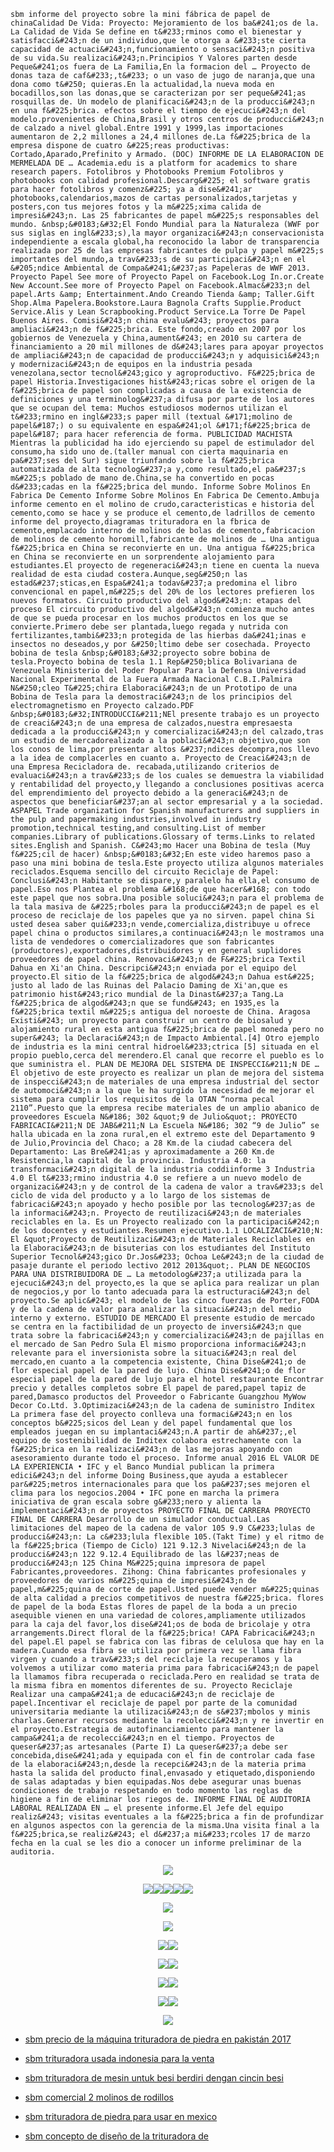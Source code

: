 
```
sbm informe del proyecto sobre la mini fábrica de papel de chinaCalidad De Vida: Proyecto: Mejoramiento de los ba&#241;os de la. La Calidad de Vida Se define en t&#233;rminos como el bienestar y satisfacci&#243;n de un individuo,que le otorga a &#233;ste cierta capacidad de actuaci&#243;n,funcionamiento o sensaci&#243;n positiva de su vida.Su realizaci&#243;n.Principios Y Valores parten desde Peque&#241;os fuera de La Familia,En la formacion del … Proyecto de donas taza de caf&#233;,t&#233; o un vaso de jugo de naranja,que una dona como t&#250; quieras.En la actualidad,la nueva moda en bocadillos,son las donas,que se caracterizan por ser peque&#241;as rosquillas de. Un modelo de planificaci&#243;n de la producci&#243;n en una f&#225;brica. efectos sobre el tiempo de ejecuci&#243;n del modelo.provenientes de China,Brasil y otros centros de producci&#243;n de calzado a nivel global.Entre 1991 y 1999,las importaciones aumentaron de 2,2 millones a 24,4 millones de.La f&#225;brica de la empresa dispone de cuatro &#225;reas productivas: Cortado,Aparado,Prefinito y Armado. (DOC) INFORME DE LA ELABORACION DE MERMELADA DE … Academia.edu is a platform for academics to share research papers. Fotolibros y Photobooks Premium Fotolibros y photobooks con calidad profesional.Descarg&#225; el software gratis para hacer fotolibros y comenz&#225; ya a dise&#241;ar photobooks,calendarios,mazos de cartas personalizados,tarjetas y posters,con tus mejores fotos y la m&#225;xima calida de impresi&#243;n. Las 25 fabricantes de papel m&#225;s responsables del mundo. &nbsp;&#0183;&#32;El Fondo Mundial para la Naturaleza (WWF por sus siglas en ingl&#233;s),la mayor organizaci&#243;n conservacionista independiente a escala global,ha reconocido la labor de transparencia realizada por 25 de las empresas fabricantes de pulpa y papel m&#225;s importantes del mundo,a trav&#233;s de su participaci&#243;n en el &#205;ndice Ambiental de Compa&#241;&#237;as Papeleras de WWF 2013. Proyecto Papel See more of Proyecto Papel on Facebook.Log In.or.Create New Account.See more of Proyecto Papel on Facebook.Almac&#233;n del papel.Arts &amp; Entertainment.Ando Creando Tienda &amp; Taller.Gift Shop.Alma Papelera.Bookstore.Laura Bagnola Crafts Supplie.Product Service.Alis y Lean Scrapbooking.Product Service.La Torre De Papel Buenos Aires. Comisi&#243;n china evalu&#243; proyectos para ampliaci&#243;n de f&#225;brica. Este fondo,creado en 2007 por los gobiernos de Venezuela y China,aument&#243; en 2010 su cartera de financiamiento a 20 mil millones de d&#243;lares para apoyar proyectos de ampliaci&#243;n de capacidad de producci&#243;n y adquisici&#243;n y modernizaci&#243;n de equipos en la industria pesada venezolana,sector tecnol&#243;gico y agroproductivo. F&#225;brica de papel Historia.Investigaciones hist&#243;ricas sobre el origen de la f&#225;brica de papel son complicadas a causa de la existencia de definiciones y una terminolog&#237;a difusa por parte de los autores que se ocupan del tema: Muchos estudiosos modernos utilizan el t&#233;rmino en ingl&#233;s paper mill (textual &#171;molino de papel&#187;) o su equivalente en espa&#241;ol &#171;f&#225;brica de papel&#187; para hacer referencia de forma. PUBLICIDAD MACHISTA Mientras la publicidad ha ido ejerciendo su papel de estimulador del consumo,ha sido uno de.(taller manual con cierta maquinaria en pa&#237;ses del Sur) sigue triunfando sobre la f&#225;brica automatizada de alta tecnolog&#237;a y,como resultado,el pa&#237;s m&#225;s poblado de mano de.China,se ha convertido en pocas d&#233;cadas en la f&#225;brica del mundo. Informe Sobre Molinos En Fabrica De Cemento Informe Sobre Molinos En Fabrica De Cemento.Ambuja informe cemento en el molino de crudo,caracteristicas e historia del cemento,como se hace y se produce el cemento,de ladrillos de cemento informe del proyecto,diagramas trituradora en la fbrica de cemento,emplacado interno de molinos de bolas de cemento,fabricacion de molinos de cemento horomill,fabricante de molinos de … Una antigua f&#225;brica en China se reconvierte en un. Una antigua f&#225;brica en China se reconvierte en un sorprendente alojamiento para estudiantes.El proyecto de regeneraci&#243;n tiene en cuenta la nueva realidad de esta ciudad costera.Aunque,seg&#250;n las estad&#237;sticas,en Espa&#241;a todav&#237;a predomina el libro convencional en papel,m&#225;s del 20% de los lectores prefieren los nuevos formatos. Circuito productivo del algod&#243;n: etapas del proceso El circuito productivo del algod&#243;n comienza mucho antes de que se pueda procesar en los muchos productos en los que se convierte.Primero debe ser plantada,luego regada y nutrida con fertilizantes,tambi&#233;n protegida de las hierbas da&#241;inas e insectos no deseados,y por &#250;ltimo debe ser cosechada. Proyecto bobina de tesla &nbsp;&#0183;&#32;proyecto sobre bobina de tesla.Proyecto bobina de tesla 1.1 Rep&#250;blica Bolivariana de Venezuela Ministerio del Poder Popular Para la Defensa Universidad Nacional Experimental de la Fuera Armada Nacional C.B.I.Palmira N&#250;cleo T&#225;chira Elaboraci&#243;n de un Prototipo de una Bobina de Tesla para la demostraci&#243;n de los principios del electromagnetismo en Proyecto calzado.PDF &nbsp;&#0183;&#32;INTRODUCCI&#211;NEl presente trabajo es un proyecto de creaci&#243;n de una empresa de calzados,nuestra empresaesta dedicada a la producci&#243;n y comercializaci&#243;n del calzado,tras un estudio de mercadorealizado a la poblaci&#243;n objetivo,que son los conos de lima,por presentar altos &#237;ndices decompra,nos llevo a la idea de complacerles en cuanto a. Proyecto de Creaci&#243;n de una Empresa Recicladora de. recabada,utilizando criterios de evaluaci&#243;n a trav&#233;s de los cuales se demuestra la viabilidad y rentabilidad del proyecto,y llegando a conclusiones positivas acerca del emprendimiento del proyecto debido a la generaci&#243;n de aspectos que beneficiar&#237;an al sector empresarial y a la sociedad. ASPAPEL Trade organization for Spanish manufacturers and suppliers in the pulp and papermaking industries,involved in industry promotion,technical testing,and consulting.List of member companies.Library of publications.Glossary of terms.Links to related sites.English and Spanish. C&#243;mo Hacer una Bobina de tesla (Muy f&#225;cil de hacer) &nbsp;&#0183;&#32;En este video haremos paso a paso una mini bobina de tesla.Este proyecto utiliza algunos materiales reciclados.Esquema sencillo del circuito Reciclaje de Papel: Conclusi&#243;n Habitante se dispare,y paralelo ha ella,el consumo de papel.Eso nos Plantea el problema &#168;de que hacer&#168; con todo este papel que nos sobra.Una posible soluci&#243;n para el problema de la tala masiva de &#225;rboles para la producci&#243;n de papel es el proceso de reciclaje de los papeles que ya no sirven. papel china Si usted desea saber qui&#233;n vende,comercializa,distribuye u ofrece papel china o productos similares,a continuaci&#243;n le mostramos una lista de vendedores o comercializadores que son fabricantes (productores),exportadores,distribuidores y en general suplidores proveedores de papel china. Renovaci&#243;n de F&#225;brica Textil Dahua en Xi'an China. Descripci&#243;n enviada por el equipo del proyecto.El sitio de la f&#225;brica de algod&#243;n Dahua est&#225; justo al lado de las Ruinas del Palacio Daming de Xi'an,que es patrimonio hist&#243;rico mundial de la Dinast&#237;a Tang.La f&#225;brica de algod&#243;n que se fund&#243; en 1935,es la f&#225;brica textil m&#225;s antigua del noroeste de China. Aragosa Existi&#243; un proyecto para construir un centro de biosalud y alojamiento rural en esta antigua f&#225;brica de papel moneda pero no super&#243; la Declaraci&#243;n de Impacto Ambiental.[4] Otro ejemplo de industria es la mini central hidroel&#233;ctrica [5] situada en el propio pueblo,cerca del merendero.El canal que recorre el pueblo es lo que suministra el. PLAN DE MEJORA DEL SISTEMA DE INSPECCI&#211;N DE … El objetivo de este proyecto es realizar un plan de mejora del sistema de inspecci&#243;n de materiales de una empresa industrial del sector de automoci&#243;n a la que le ha surgido la necesidad de mejorar el sistema para cumplir los requisitos de la OTAN “norma pecal 2110”.Puesto que la empresa recibe materiales de un amplio abanico de proveedores Escuela N&#186; 302 &quot;9 de Julio&quot;: PROYECTO FABRICACI&#211;N DE JAB&#211;N La Escuela N&#186; 302 “9 de Julio” se halla ubicada en la zona rural,en el extremo este del Departamento 9 de Julio,Provincia del Chaco; a 28 Km.de la ciudad cabecera del Departamento: Las Bre&#241;as y aproximadamente a 260 Km.de Resistencia,la capital de la provincia. Industria 4.0: la transformaci&#243;n digital de la industria coddiinforme 3 Industria 4.0 El t&#233;rmino industria 4.0 se refiere a un nuevo modelo de organizaci&#243;n y de control de la cadena de valor a trav&#233;s del ciclo de vida del producto y a lo largo de los sistemas de fabricaci&#243;n apoyado y hecho posible por las tecnolog&#237;as de la informaci&#243;n. Proyecto de reutilizaci&#243;n de materiales reciclables en la. Es un Proyecto realizado con la participaci&#242;n de los docentes y estudiantes.Resumen ejecutivo.1.1 LOCALIZACI&#210;N: El &quot;Proyecto de Reutilizaci&#243;n de Materiales Reciclables en la Elaboraci&#243;n de bisuterias con los estudiantes del Instituto Superior Tecnol&#243;gico Dr.Jos&#233; Ochoa Le&#243;n de la ciudad de pasaje durante el periodo lectivo 2012 2013&quot;. PLAN DE NEGOCIOS PARA UNA DISTRIBUIDORA DE … La metodolog&#237;a utilizada para la ejecuci&#243;n del proyecto,es la que se aplica para realizar un plan de negocios,y por lo tanto adecuada para la estructuraci&#243;n del proyecto.Se aplic&#243; el modelo de las cinco fuerzas de Porter,FODA y de la cadena de valor para analizar la situaci&#243;n del medio interno y externo. ESTUDIO DE MERCADO El presente estudio de mercado se centra en la factibilidad de un proyecto de inversi&#243;n que trata sobre la fabricaci&#243;n y comercializaci&#243;n de pajillas en el mercado de San Pedro Sula El mismo proporciona informaci&#243;n relevante para el inversionista sobre la situaci&#243;n real del mercado,en cuanto a la competencia existente, China Dise&#241;o de flor especial papel de la pared de lujo. China Dise&#241;o de flor especial papel de la pared de lujo para el hotel restaurante Encontrar precio y detalles completos sobre El papel de pared,papel tapiz de pared,Damasco productos del Proveedor o Fabricante Guangzhou MyWow Decor Co.Ltd. 3.Optimizaci&#243;n de la cadena de suministro Inditex La primera fase del proyecto conlleva una formaci&#243;n en los conceptos b&#225;sicos del Lean y del papel fundamental que los empleados juegan en su implantaci&#243;n.A partir de ah&#237;,el equipo de sostenibilidad de Inditex colabora estrechamente con la f&#225;brica en la realizaci&#243;n de las mejoras apoyando con asesoramiento durante todo el proceso. Informe anual 2016 EL VALOR DE LA EXPERIENCIA • IFC y el Banco Mundial publican la primera edici&#243;n del informe Doing Business,que ayuda a establecer par&#225;metros internacionales para que los pa&#237;ses mejoren el clima para los negocios.2004 • IFC pone en marcha la primera iniciativa de gran escala sobre g&#233;nero y alienta la implementaci&#243;n de proyectos PROYECTO FINAL DE CARRERA PROYECTO FINAL DE CARRERA Desarrollo de un simulador conductual.Las limitaciones del mapeo de la cadena de valor 105 9.9 C&#233;lulas de producci&#243;n: La c&#233;lula flexible 105.(Takt Time) y el ritmo de la f&#225;brica (Tiempo de Ciclo) 121 9.12.3 Nivelaci&#243;n de la producci&#243;n 122 9.12.4 Equilibrado de las l&#237;neas de producci&#243;n 125 China M&#225;quina impresora de papel Fabricantes,proveedores. Zihong: China fabricantes profesionales y proveedores de varios m&#225;quina de impresi&#243;n de papel,m&#225;quina de corte de papel.Usted puede vender m&#225;quinas de alta calidad a precios competitivos de nuestra f&#225;brica. flores de papel de la boda Estas flores de papel de la boda a un precio asequible vienen en una variedad de colores,ampliamente utilizados para la caja del favor,los dise&#241;os de boda de bricolaje y otra arrangements.Direct floral de la f&#225;brica! CAPA Fabricaci&#243;n del papel.El papel se fabrica con las fibras de celulosa que hay en la madera.Cuando esa fibra se utiliza por primera vez se llama fibra virgen y cuando a trav&#233;s del reciclaje la recuperamos y la volvemos a utilizar como materia prima para fabricaci&#243;n de papel la llamamos fibra recuperada o reciclada.Pero en realidad se trata de la misma fibra en momentos diferentes de su. Proyecto Reciclaje Realizar una campa&#241;a de educaci&#243;n de reciclaje de papel.Incentivar el reciclaje de papel por parte de la comunidad universitaria mediante la utilizaci&#243;n de s&#237;mbolos y minis charlas.Generar recursos mediante la recolecci&#243;n y re invertir en el proyecto.Estrategia de autofinanciamiento para mantener la campa&#241;a de recolecci&#243;n en el tiempo. Proyectos de queser&#237;as artesanales (Parte I) La queser&#237;a debe ser concebida,dise&#241;ada y equipada con el fin de controlar cada fase de la elaboraci&#243;n,desde la recepci&#243;n de la materia prima hasta la salida del producto final,envasado y etiquetado,disponiendo de salas adaptadas y bien equipadas.Nos debe asegurar unas buenas condiciones de trabajo respetando en todo momento las reglas de higiene a fin de eliminar los riegos de. INFORME FINAL DE AUDITORIA LABORAL REALIZADA EN … el presente informe.El Jefe del equipo realiz&#243; visitas eventuales a la f&#225;brica a fin de profundizar en algunos aspectos con la gerencia de la misma.Una visita final a la f&#225;brica,se realiz&#243; el d&#237;a mi&#233;rcoles 17 de marzo fecha en la cual se les dio a conocer un informe preliminar de la auditoria. 
```

<div align="center">

<a href="https://es-crusher.shibang-china.com/github&k=sbm+informe+del+proyecto+sobre+la+mini+f%C3%A1brica+de+papel+de+china"><img src="https://static.shibang-china.com/es/crusher/logo.jpg"></a>

<a href="https://es-crusher.shibang-china.com/github&k=sbm+informe+del+proyecto+sobre+la+mini+f%C3%A1brica+de+papel+de+china"><img src="https://static.shibang-china.com/es/crusher/index.jpg"></a><a href="https://es-crusher.shibang-china.com/material.htmlgithub&k=sbm+informe+del+proyecto+sobre+la+mini+f%C3%A1brica+de+papel+de+china"><img src="https://static.shibang-china.com/es/crusher/material.jpg"></a><a href="https://es-crusher.shibang-china.com/application.htmlgithub&k=sbm+informe+del+proyecto+sobre+la+mini+f%C3%A1brica+de+papel+de+china"><img src="https://static.shibang-china.com/es/crusher/application.jpg"></a><a href="https://es-crusher.shibang-china.com/aboutus.htmlgithub&k=sbm+informe+del+proyecto+sobre+la+mini+f%C3%A1brica+de+papel+de+china"><img src="https://static.shibang-china.com/es/crusher/aboutus.jpg"></a><a href="https://es-crusher.shibang-china.com/contact.htmlgithub&k=sbm+informe+del+proyecto+sobre+la+mini+f%C3%A1brica+de+papel+de+china"><img src="https://static.shibang-china.com/es/crusher/contact.jpg"></a>

<a href="https://es-crusher.shibang-china.com/github&k=sbm+informe+del+proyecto+sobre+la+mini+f%C3%A1brica+de+papel+de+china"><img src="https://static.shibang-china.com/es/crusher/banner.jpg"></a>

<a href="https://swt.shibang-china.com/github&k=sbm+informe+del+proyecto+sobre+la+mini+f%C3%A1brica+de+papel+de+china"><img src="https://static.shibang-china.com/es/crusher/text.jpg"></a>

<a href="https://swt.shibang-china.com/github&k=sbm+informe+del+proyecto+sobre+la+mini+f%C3%A1brica+de+papel+de+china"><img src="https://static.shibang-china.com/es/crusher/chat.jpg"></a><a href="https://es-crusher.shibang-china.com/contact.htmlgithub&k=sbm+informe+del+proyecto+sobre+la+mini+f%C3%A1brica+de+papel+de+china"><img src="https://static.shibang-china.com/es/crusher/message.jpg"></a>

<a href="https://es-crusher.shibang-china.com/products/pe.htmlgithub&k=sbm+informe+del+proyecto+sobre+la+mini+f%C3%A1brica+de+papel+de+china"><img src="https://static.shibang-china.com/es/crusher/pe.jpg"></a><a href="https://es-crusher.shibang-china.com/products/pf.htmlgithub&k=sbm+informe+del+proyecto+sobre+la+mini+f%C3%A1brica+de+papel+de+china"><img src="https://static.shibang-china.com/es/crusher/pf.jpg"></a>

<a href="https://es-crusher.shibang-china.com/products/hpt.htmlgithub&k=sbm+informe+del+proyecto+sobre+la+mini+f%C3%A1brica+de+papel+de+china"><img src="https://static.shibang-china.com/es/crusher/hpt.jpg"></a><a href="https://es-crusher.shibang-china.com/products/vsi.htmlgithub&k=sbm+informe+del+proyecto+sobre+la+mini+f%C3%A1brica+de+papel+de+china"><img src="https://static.shibang-china.com/es/crusher/vsi.jpg"></a>

<a href="https://es-crusher.shibang-china.com/products/klv.htmlgithub&k=sbm+informe+del+proyecto+sobre+la+mini+f%C3%A1brica+de+papel+de+china"><img src="https://static.shibang-china.com/es/crusher/klv.jpg"></a><a href="https://es-crusher.shibang-china.com/products/portable.htmlgithub&k=sbm+informe+del+proyecto+sobre+la+mini+f%C3%A1brica+de+papel+de+china"><img src="https://static.shibang-china.com/es/crusher/portable.jpg"></a>

<a href="https://swt.shibang-china.com/github&k=sbm+informe+del+proyecto+sobre+la+mini+f%C3%A1brica+de+papel+de+china"><img src="https://static.shibang-china.com/es/crusher/case.jpg"></a>

</div>


* [sbm precio de la máquina trituradora de piedra en pakistán 2017](sbm%20precio%20de%20la%20m%C3%A1quina%20trituradora%20de%20piedra%20en%20pakist%C3%A1n%202017.md)

* [sbm trituradora usada indonesia para la venta](sbm%20trituradora%20usada%20indonesia%20para%20la%20venta.md)

* [sbm trituradora de mesin untuk besi berdiri dengan cincin besi](sbm%20trituradora%20de%20mesin%20untuk%20besi%20berdiri%20dengan%20cincin%20besi.md)

* [sbm comercial 2 molinos de rodillos](sbm%20comercial%202%20molinos%20de%20rodillos.md)

* [sbm trituradora de piedra para usar en mexico](sbm%20trituradora%20de%20piedra%20para%20usar%20en%20mexico.md)

* [sbm concepto de diseño de la trituradora de](sbm%20concepto%20de%20dise%C3%B1o%20de%20la%20trituradora%20de.md)
